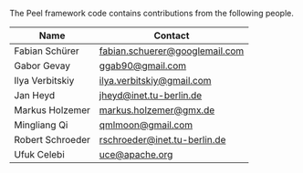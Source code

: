 The Peel framework code contains contributions from the 
following people.


| Name                 | Contact                                            |
| -------------------- | -------------------------------------------------- |
| Fabian Schürer       | <fabian.schuerer@googlemail.com>                   |
| Gabor Gevay          | <ggab90@gmail.com>                                 |
| Ilya Verbitskiy      | <ilya.verbitskiy@gmail.com>                        |
| Jan Heyd             | <jheyd@inet.tu-berlin.de>                          |
| Markus Holzemer      | <markus.holzemer@gmx.de>                           |
| Mingliang Qi         | <qmlmoon@gmail.com>                                |
| Robert Schroeder     | <rschroeder@inet.tu-berlin.de>                     |
| Ufuk Celebi          | <uce@apache.org>                                   |

